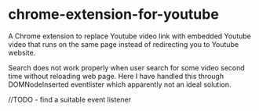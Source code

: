 # chrome-extension-for-youtube
A Chrome extension to replace Youtube video link with embedded Youtube video that runs on the same page instead of redirecting you to Youtube website.

Search does not work properly when user search for some video second time without reloading web page. Here I have handled this through DOMNodeInserted eventlister which apparently not an ideal solution.

//TODO - find a suitable event listener  
